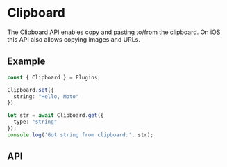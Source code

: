 <plugin-platforms platforms="pwa,ios,android,electron"></plugin-platforms>

# Clipboard

The Clipboard API enables copy and pasting to/from the clipboard. On iOS this API also allows 
copying images and URLs.

<plugin-api index="true" name="clipboard"></plugin-api>

## Example

```typescript
const { Clipboard } = Plugins;

Clipboard.set({
  string: "Hello, Moto"
});

let str = await Clipboard.get({
  type: "string"
});
console.log('Got string from clipboard:', str);
```

## API

<plugin-api name="clipboard"></plugin-api>